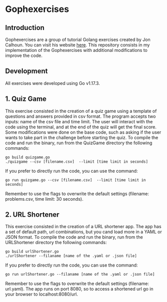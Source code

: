 # Gophexercises
## Introduction
Gophexercises are a group of tutorial Golang exercises created by Jon Calhoun. You can visit his website [here](https://courses.calhoun.io). This repository consists in my implementation of the Gophexercises with additional modifications to improve the code.

## Development
All exercises were developed using Go v1.17.3.

## 1. Quiz Game
This exercise consisted in the creation of a quiz game using a template of questions and answers provided in csv format. The program accepts two inputs: name of the csv file and time limit. The user will interact with the code using the terminal, and at the end of the quiz will get the final score. Some modifications were done on the base code, such as asking if the user wants to take part in the challenge before starting the quiz.
To compile the code and run the binary, run from the QuizGame directory the following commands:
```
go build quizgame.go
./quizgame --csv [filename.csv]  --limit [time limit in seconds]
```
If you prefer to directly run the code, you can use the command:
```
go run quizgame.go --csv [filename.csv]  --limit [time limit in seconds]
```
Remember to use the flags to overwrite the default settings (filename: problems.csv, time limit: 30 seconds).

## 2. URL Shortener
This exercise consisted in the creation of a URL shortener app. The app has a set of default path, url combinations, but you cand load more in a YAML or JSON format. To compile the code and run the binary, run from the URLShortener directory the following commands:
```
go build urlShortener.go
./urlShortener --filaname [name of the .yaml or .json file]
```
If you prefer to directly run the code, you can use the command:
```
go run urlShortener.go --filaname [name of the .yaml or .json file]
```
Remember to use the flags to overwrite the default settings (filename: url.yaml). The app runs on port 8080, so to access a shortened url go in your browser to localhost:8080/url.
